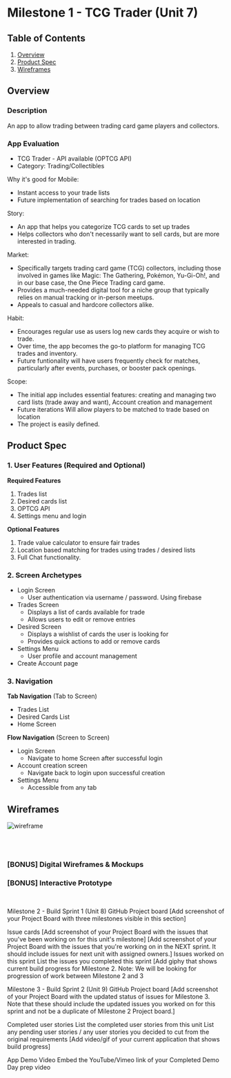 # Milestone 1 - TCG Trader (Unit 7)

## Table of Contents

1. [Overview](#Overview)
1. [Product Spec](#Product-Spec)
1. [Wireframes](#Wireframes)

## Overview

### Description

An app to allow trading between trading card game players and collectors. 

### App Evaluation

- TCG Trader - API available (OPTCG API)
- Category: Trading/Collectibles

Why it's good for Mobile:
- Instant access to your trade lists 
- Future implementation of searching for trades based on location

Story:
- An app that helps you categorize TCG cards to set up trades
- Helps collectors who don't necessarily want to sell cards, but are more 
    interested in trading.

Market:
- Specifically targets trading card game (TCG) collectors, including those 
    involved in games like Magic: The Gathering, Pokémon, Yu-Gi-Oh!, and in our 
    base case, the One Piece Trading card game.
- Provides a much-needed digital tool for a niche group that typically relies 
    on manual tracking or in-person meetups.
- Appeals to casual and hardcore collectors alike.

Habit:
- Encourages regular use as users log new cards they acquire or wish to 
    trade.
- Over time, the app becomes the go-to platform for managing TCG trades and 
    inventory.
- Future funtionality will have users frequently check for matches, particularly after events, 
    purchases, or booster pack openings.

Scope:
- The initial app includes essential features: creating and managing two card 
    lists (trade away and want), Account creation and management
- Future iterations Will allow players to be matched to trade based on location
- The project is easily defined. 


## Product Spec

### 1. User Features (Required and Optional)

**Required Features**

1. Trades list
2. Desired cards list
3. OPTCG API
4. Settings menu and login

**Optional Features**

1. Trade value calculator to ensure fair trades
2. Location based matching for trades using trades / desired lists
3. Full Chat functionality. 

### 2. Screen Archetypes

- Login Screen
    - User authentication via username / password. Using firebase
- Trades Screen
    - Displays a list of cards available for trade
    - Allows users to edit or remove entries 
- Desired Screen
    - Displays a wishlist of cards the user is looking for
    - Provides quick actions to add or remove cards 
- Settings Menu
    - User profile and account management
- Create Account page

### 3. Navigation

**Tab Navigation** (Tab to Screen)

- Trades List
- Desired Cards List
- Home Screen

**Flow Navigation** (Screen to Screen)

- Login Screen
    - Navigate to home Screen after successful login
- Account creation screen
    - Navigate back to login upon successful creation
- Settings Menu
    - Accessible from any tab

## Wireframes

![wireframe](https://hackmd.io/_uploads/rkIrxBxm1g.jpg)

<br>

<br>

### [BONUS] Digital Wireframes & Mockups

### [BONUS] Interactive Prototype

<br>


Milestone 2 - Build Sprint 1 (Unit 8)
GitHub Project board
[Add screenshot of your Project Board with three milestones visible in this section] 

Issue cards
[Add screenshot of your Project Board with the issues that you've been working on for this unit's milestone] 
[Add screenshot of your Project Board with the issues that you're working on in the NEXT sprint. It should include issues for next unit with assigned owners.] 
Issues worked on this sprint
List the issues you completed this sprint
[Add giphy that shows current build progress for Milestone 2. Note: We will be looking for progression of work between Milestone 2 and 3

Milestone 3 - Build Sprint 2 (Unit 9)
GitHub Project board
[Add screenshot of your Project Board with the updated status of issues for Milestone 3. Note that these should include the updated issues you worked on for this sprint and not be a duplicate of Milestone 2 Project board.] 

Completed user stories
List the completed user stories from this unit
List any pending user stories / any user stories you decided to cut from the original requirements
[Add video/gif of your current application that shows build progress] 

App Demo Video
Embed the YouTube/Vimeo link of your Completed Demo Day prep video
